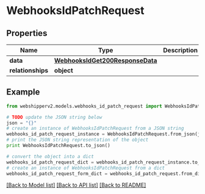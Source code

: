 # WebhooksIdPatchRequest


## Properties
Name | Type | Description | Notes
------------ | ------------- | ------------- | -------------
**data** | [**WebhooksIdGet200ResponseData**](WebhooksIdGet200ResponseData.md) |  | [optional] 
**relationships** | **object** |  | [optional] 

## Example

```python
from webshipperv2.models.webhooks_id_patch_request import WebhooksIdPatchRequest

# TODO update the JSON string below
json = "{}"
# create an instance of WebhooksIdPatchRequest from a JSON string
webhooks_id_patch_request_instance = WebhooksIdPatchRequest.from_json(json)
# print the JSON string representation of the object
print WebhooksIdPatchRequest.to_json()

# convert the object into a dict
webhooks_id_patch_request_dict = webhooks_id_patch_request_instance.to_dict()
# create an instance of WebhooksIdPatchRequest from a dict
webhooks_id_patch_request_form_dict = webhooks_id_patch_request.from_dict(webhooks_id_patch_request_dict)
```
[[Back to Model list]](../README.md#documentation-for-models) [[Back to API list]](../README.md#documentation-for-api-endpoints) [[Back to README]](../README.md)


